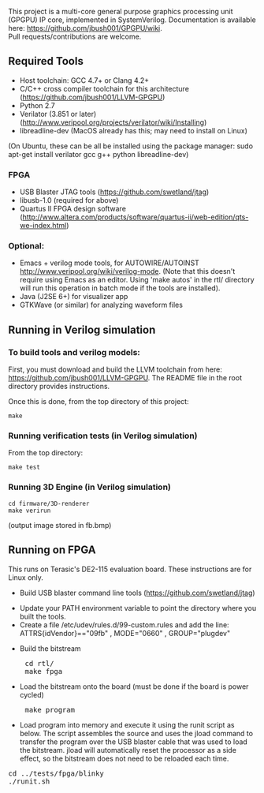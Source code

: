 This project is a multi-core general purpose graphics processing unit (GPGPU) IP core, implemented in SystemVerilog. 
Documentation is available here: https://github.com/jbush001/GPGPU/wiki.  
Pull requests/contributions are welcome.

## Required Tools
* Host toolchain: GCC 4.7+ or Clang 4.2+
* C/C++ cross compiler toolchain for this architecture (https://github.com/jbush001/LLVM-GPGPU)
* Python 2.7
* Verilator (3.851 or later) (http://www.veripool.org/projects/verilator/wiki/Installing)
* libreadline-dev (MacOS already has this; may need to install on Linux)

(On Ubuntu, these can be all be installed using the package manager: sudo apt-get install verilator gcc g++ python libreadline-dev)

### FPGA
* USB Blaster JTAG tools (https://github.com/swetland/jtag)
* libusb-1.0 (required for above)
* Quartus II FPGA design software (http://www.altera.com/products/software/quartus-ii/web-edition/qts-we-index.html)

### Optional:
* Emacs + verilog mode tools, for AUTOWIRE/AUTOINST http://www.veripool.org/wiki/verilog-mode. (Note that this doesn't require using Emacs as an editor. Using 'make autos' in the rtl/ directory will run this operation in batch mode if the tools are installed).
* Java (J2SE 6+) for visualizer app 
* GTKWave (or similar) for analyzing waveform files

## Running in Verilog simulation

### To build tools and verilog models:

First, you must download and build the LLVM toolchain from here: https://github.com/jbush001/LLVM-GPGPU.  The README file in the root directory provides instructions.

Once this is done, from the top directory of this project:

    make
  
### Running verification tests (in Verilog simulation)

From the top directory: 

    make test

### Running 3D Engine (in Verilog simulation)

    cd firmware/3D-renderer
    make verirun

(output image stored in fb.bmp)

## Running on FPGA
This runs on Terasic's DE2-115 evaluation board. These instructions are for Linux only.

- Build USB blaster command line tools (https://github.com/swetland/jtag) 
 * Update your PATH environment variable to point the directory where you built the tools.  
 * Create a file /etc/udev/rules.d/99-custom.rules and add the line: ATTRS{idVendor}=="09fb" , MODE="0660" , GROUP="plugdev" 
- Build the bitstream
<pre>
    cd rtl/
    make fpga
</pre>
- Load the bitstream onto the board (must be done if the board is power cycled)
<pre>
    make program 
</pre>
- Load program into memory and execute it using the runit script as below.   The script assembles the source and uses the jload command to transfer the program over the USB blaster cable that was used to load the bitstream.  jload will automatically reset the processor as a side effect, so the bitstream does not need to be reloaded each time.
<pre>
cd ../tests/fpga/blinky
./runit.sh
</pre>

